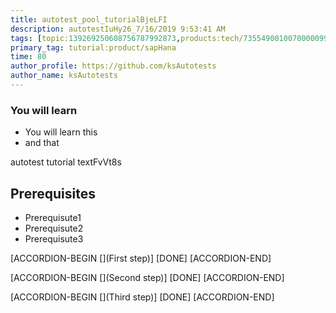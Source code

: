 ```yaml
---
title: autotest_pool_tutorialBjeLFI
description: autotestIuHy26_7/16/2019 9:53:41 AM
tags: [topic:139269250608756787992873,products:tech/73554900100700000996,tutorial:experience/advanced]
primary_tag: tutorial:product/sapHana
time: 80
author_profile: https://github.com/ksAutotests
author_name: ksAutotests
---
```

### You will learn
- You will learn this
- and that

autotest tutorial textFvVt8s

## Prerequisites
- Prerequisute1
- Prerequisute2
- Prerequisute3

[ACCORDION-BEGIN [](First step)]
[DONE]
[ACCORDION-END]

[ACCORDION-BEGIN [](Second step)]
[DONE]
[ACCORDION-END]

[ACCORDION-BEGIN [](Third step)]
[DONE]
[ACCORDION-END]

